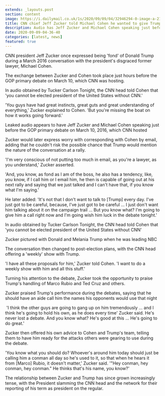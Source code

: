 ```yaml
---
extends: _layouts.post
section: content
image: https://i.dailymail.co.uk/1s/2020/09/09/04/32946294-0-image-a-21_1599621875639.jpg 
title: CNN chief Jeff Zucker told Michael Cohen he wanted to give Trump a weekly show 
description: Audio has Jeff Zucker and Michael Cohen speaking just before the GOP primary debate on March 10, 2016, which CNN hosted 
date: 2020-09-09-04-36-40 
categories: [latest, news] 
featured: true 
--- 
```

CNN president Jeff Zucker once expressed being 'fond' of Donald Trump during a March 2016 conversation with the president's disgraced former lawyer, Michael Cohen. 

The exchange between Zucker and Cohen took place just hours before the GOP primary debate on March 10, which CNN was hosting. 

In audio obtained by Tucker Carlson Tonight, the CNN head told Cohen that 'you cannot be elected president of the United States without CNN.'  

'You guys have had great instincts, great guts and great understanding of everything,' Zucker explained to Cohen. 'But you're missing the boat on how it works going forward.'

Leaked audio appears to have Jeff Zucker and Michael Cohen speaking just before the GOP primary debate on March 10, 2016, which CNN hosted

Zucker would later express worry with corresponding with Cohen by email, adding that he couldn't risk the possible chance that Trump would mention the nature of the conversation at a rally.  

'I'm very conscious of not putting too much in email, as you're a lawyer, as you understand,' Zucker asserted. 

'And, you know, as fond as I am of the boss, he also has a tendency, like, you know, if I call him or I email him, he then is capable of going out at his next rally and saying that we just talked and I can't have that, if you know what I'm saying.'

He later added: 'It's not that I don't want to talk to [Trump] every day. I've just got to be careful, because, I've just got to be careful ... I just don't want him talking about it on the campaign trail ... But you know what? I'm going to give him a call right now and I'm going wish him luck in the debate tonight.'

In audio obtained by Tucker Carlson Tonight, the CNN head told Cohen that 'you cannot be elected president of the United States without CNN'

Zucker pictured with Donald and Melania Trump when he was leading NBC

The conversation then changed to post-election plans, with the CNN head offering a 'weekly' show with Trump. 

'I have all these proposals for him,' Zucker told Cohen. 'I want to do a weekly show with him and all this stuff.'

Turning his attention to the debate, Zucker took the opportunity to praise Trump's handling of Marco Rubio and Ted Cruz and others.

Zucker praised Trump's performance during the debates, saying that he should have an aide call him the names his opponents would use that night

 'I think the other guys are going to gang up on him tremendously ... and I think he's going to hold his own, as he does every time' Zucker said. He's never lost a debate. And you know what? He's good at this ... He's going to do great.'

Zucker then offered his own advice to Cohen and Trump's team, telling them to have him ready for the attacks others were gearing to use during the debate.   

'You know what you should do? Whoever's around him today should just be calling him a conman all day so he's used to it, so that when he hears it from [Marco] Rubio, it doesn't matter,' Zucker said. '"Hey conman, hey conman, hey conman." He thinks that's his name, you know?'   

The relationship between Zucker and Trump has since grown increasingly tense, with the President slamming the CNN head and the network for their reporting of his term as president on the regular. 

